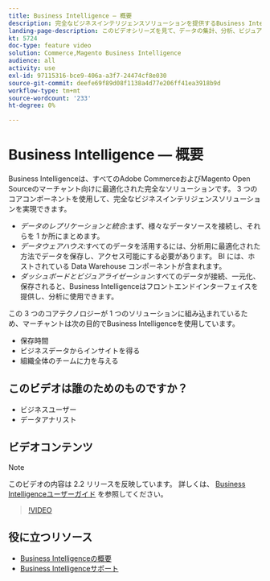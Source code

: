 ```yaml
---
title: Business Intelligence — 概要
description: 完全なビジネスインテリジェンスソリューションを提供するBusiness Intelligence製品内の 3 つのコアコンポーネントについて説明します。
landing-page-description: このビデオシリーズを見て、データの集計、分析、ビジュアライゼーションを通じて、より優れたビジネスインサイトと結果を引き出す方法を学びます。
kt: 5724
doc-type: feature video
solution: Commerce,Magento Business Intelligence
audience: all
activity: use
exl-id: 97115316-bce9-406a-a3f7-24474cf8e030
source-git-commit: deefe69f89d08f1138a4d77e206ff41ea3918b9d
workflow-type: tm+mt
source-wordcount: '233'
ht-degree: 0%

---
```


# Business Intelligence — 概要

Business Intelligenceは、すべてのAdobe CommerceおよびMagento Open Sourceのマーチャント向けに最適化された完全なソリューションです。 3 つのコアコンポーネントを使用して、完全なビジネスインテリジェンスソリューションを実現できます。

- _データのレプリケーションと統合_:まず、様々なデータソースを接続し、それらを 1 か所にまとめます。
- _データウェアハウス_:すべてのデータを活用するには、分析用に最適化された方法でデータを保存し、アクセス可能にする必要があります。 BI には、ホストされている Data Warehouse コンポーネントが含まれます。
- _ダッシュボードとビジュアライゼーション_:すべてのデータが接続、一元化、保存されると、Business Intelligenceはフロントエンドインターフェイスを提供し、分析に使用できます。

この 3 つのコアテクノロジーが 1 つのソリューションに組み込まれているため、マーチャントは次の目的でBusiness Intelligenceを使用しています。

- 保存時間
- ビジネスデータからインサイトを得る
- 組織全体のチームに力を与える

## このビデオは誰のためのものですか？

- ビジネスユーザー
- データアナリスト

## ビデオコンテンツ

>[!NOTE]
>
>このビデオの内容は 2.2 リリースを反映しています。 詳しくは、 [Business Intelligenceユーザーガイド](https://docs.magento.com/mbi/) を参照してください。

>[!VIDEO](https://video.tv.adobe.com/v/35979?quality=12&learn=on)

## 役に立つリソース

- [Business Intelligenceの概要](https://docs.magento.com/mbi/getting-started/getting-started.html)
- [Business Intelligenceサポート](https://support.magento.com/hc/en-us/articles/360016730811)

